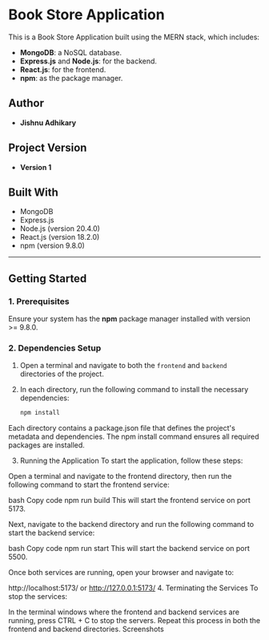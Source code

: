 # Book Store Application

This is a Book Store Application built using the MERN stack, which includes:

- **MongoDB**: a NoSQL database.
- **Express.js** and **Node.js**: for the backend.
- **React.js**: for the frontend.
- **npm**: as the package manager.

## Author

- **Jishnu Adhikary**

## Project Version

- **Version 1**

## Built With

- MongoDB
- Express.js
- Node.js (version 20.4.0)
- React.js (version 18.2.0)
- npm (version 9.8.0)

---

## Getting Started

### 1. Prerequisites

Ensure your system has the **npm** package manager installed with version >= 9.8.0.

### 2. Dependencies Setup

1. Open a terminal and navigate to both the `frontend` and `backend` directories of the project.
2. In each directory, run the following command to install the necessary dependencies:

   ```bash
   npm install
Each directory contains a package.json file that defines the project's metadata and dependencies. The npm install command ensures all required packages are installed.

3. Running the Application
To start the application, follow these steps:

Open a terminal and navigate to the frontend directory, then run the following command to start the frontend service:

bash
Copy code
npm run build
This will start the frontend service on port 5173.

Next, navigate to the backend directory and run the following command to start the backend service:

bash
Copy code
npm run start
This will start the backend service on port 5500.

Once both services are running, open your browser and navigate to:

http://localhost:5173/ or
http://127.0.0.1:5173/
4. Terminating the Services
To stop the services:

In the terminal windows where the frontend and backend services are running, press CTRL + C to stop the servers.
Repeat this process in both the frontend and backend directories.
Screenshots


